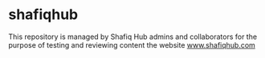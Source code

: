 # shafiqhub
This repository is managed by Shafiq Hub admins and collaborators for the purpose of testing and reviewing content the website www.shafiqhub.com
